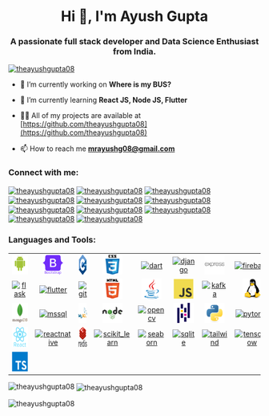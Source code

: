 <h1 align="center">Hi 👋, I'm Ayush Gupta</h1>
<h3 align="center">A passionate full stack developer and Data Science Enthusiast from India.</h3>

<p align="left"> <a href="https://twitter.com/theayushgupta08" target="blank"><img src="https://img.shields.io/twitter/follow/theayushgupta08?logo=twitter&style=for-the-badge" alt="theayushgupta08" /></a> </p>

- 🔭 I’m currently working on **Where is my BUS?**

- 🌱 I’m currently learning **React JS, Node JS, Flutter**

- 👨‍💻 All of my projects are available at [https://github.com/theayushgupta08](https://github.com/theayushgupta08)

- 📫 How to reach me **mrayushg08@gmail.com**

<h3 align="left">Connect with me:</h3>
<p align="left">
<a href="https://twitter.com/theayushgupta08" target="blank"><img align="center" src="https://raw.githubusercontent.com/rahuldkjain/github-profile-readme-generator/master/src/images/icons/Social/twitter.svg" alt="theayushgupta08" height="30" width="40" /></a>
<a href="https://linkedin.com/in/theayushgupta08" target="blank"><img align="center" src="https://raw.githubusercontent.com/rahuldkjain/github-profile-readme-generator/master/src/images/icons/Social/linked-in-alt.svg" alt="theayushgupta08" height="30" width="40" /></a>
<a href="https://stackoverflow.com/users/theayushgupta08" target="blank"><img align="center" src="https://raw.githubusercontent.com/rahuldkjain/github-profile-readme-generator/master/src/images/icons/Social/stack-overflow.svg" alt="theayushgupta08" height="30" width="40" /></a>
<a href="https://kaggle.com/theayushgupta08" target="blank"><img align="center" src="https://raw.githubusercontent.com/rahuldkjain/github-profile-readme-generator/master/src/images/icons/Social/kaggle.svg" alt="theayushgupta08" height="30" width="40" /></a>
<a href="https://fb.com/theayushgupta08" target="blank"><img align="center" src="https://raw.githubusercontent.com/rahuldkjain/github-profile-readme-generator/master/src/images/icons/Social/facebook.svg" alt="theayushgupta08" height="30" width="40" /></a>
<a href="https://instagram.com/theayushgupta08" target="blank"><img align="center" src="https://raw.githubusercontent.com/rahuldkjain/github-profile-readme-generator/master/src/images/icons/Social/instagram.svg" alt="theayushgupta08" height="30" width="40" /></a>
<a href="https://www.hackerrank.com/theayushgupta08" target="blank"><img align="center" src="https://raw.githubusercontent.com/rahuldkjain/github-profile-readme-generator/master/src/images/icons/Social/hackerrank.svg" alt="theayushgupta08" height="30" width="40" /></a>
<a href="https://codeforces.com/profile/theayushgupta08" target="blank"><img align="center" src="https://raw.githubusercontent.com/rahuldkjain/github-profile-readme-generator/master/src/images/icons/Social/codeforces.svg" alt="theayushgupta08" height="30" width="40" /></a>
<a href="https://www.leetcode.com/theayushgupta08" target="blank"><img align="center" src="https://raw.githubusercontent.com/rahuldkjain/github-profile-readme-generator/master/src/images/icons/Social/leet-code.svg" alt="theayushgupta08" height="30" width="40" /></a>
<a href="https://www.hackerearth.com/theayushgupta08" target="blank"><img align="center" src="https://raw.githubusercontent.com/rahuldkjain/github-profile-readme-generator/master/src/images/icons/Social/hackerearth.svg" alt="theayushgupta08" height="30" width="40" /></a>
<a href="https://auth.geeksforgeeks.org/user/theayushgupta08" target="blank"><img align="center" src="https://raw.githubusercontent.com/rahuldkjain/github-profile-readme-generator/master/src/images/icons/Social/geeks-for-geeks.svg" alt="theayushgupta08" height="30" width="40" /></a>
</p>

<h3 align="left">Languages and Tools:</h3>
<p align="left"> 

<table align="center"> 


<tr> 
<td align="center" width="90"> <a href="https://developer.android.com" target="_blank" rel="noreferrer"> <img src="https://raw.githubusercontent.com/devicons/devicon/master/icons/android/android-original-wordmark.svg" alt="android" width="40" height="40"/> </a>  </td>
<td align="center" width="90">  <a href="https://getbootstrap.com" target="_blank" rel="noreferrer"> <img src="https://raw.githubusercontent.com/devicons/devicon/master/icons/bootstrap/bootstrap-plain-wordmark.svg" alt="bootstrap" width="40" height="40"/> </a> 
   </td>
<td align="center" width="90">  <a href="https://www.w3schools.com/cpp/" target="_blank" rel="noreferrer"> <img src="https://raw.githubusercontent.com/devicons/devicon/master/icons/cplusplus/cplusplus-original.svg" alt="cplusplus" width="40" height="40"/> </a> </td>
<td align="center" width="90"> <a href="https://www.w3schools.com/css/" target="_blank" rel="noreferrer"> <img src="https://raw.githubusercontent.com/devicons/devicon/master/icons/css3/css3-original-wordmark.svg" alt="css3" width="40" height="40"/> </a>  </td>
<td align="center" width="90">  <a href="https://dart.dev" target="_blank" rel="noreferrer"> <img src="https://www.vectorlogo.zone/logos/dartlang/dartlang-icon.svg" alt="dart" width="40" height="40"/> </a>  </td>
<td align="center" width="90">   <a href="https://www.djangoproject.com/" target="_blank" rel="noreferrer"> <img src="https://cdn.worldvectorlogo.com/logos/django.svg" alt="django" width="40" height="40"/> </a>   </td>
<td align="center" width="90"> <a href="https://expressjs.com" target="_blank" rel="noreferrer"> <img src="https://raw.githubusercontent.com/devicons/devicon/master/icons/express/express-original-wordmark.svg" alt="express" width="40" height="40"/> </a>  </td>
<td align="center" width="90"><a href="https://firebase.google.com/" target="_blank" rel="noreferrer"> <img src="https://www.vectorlogo.zone/logos/firebase/firebase-icon.svg" alt="firebase" width="40" height="40"/> </a>  </td>
</tr>
<tr> 
<td align="center" width="90">  <a href="https://flask.palletsprojects.com/" target="_blank" rel="noreferrer"> <img src="https://www.vectorlogo.zone/logos/pocoo_flask/pocoo_flask-icon.svg" alt="flask" width="40" height="40"/> </a> 
 </td>
<td align="center" width="90">   <a href="https://flutter.dev" target="_blank" rel="noreferrer"> <img src="https://www.vectorlogo.zone/logos/flutterio/flutterio-icon.svg" alt="flutter" width="40" height="40"/> </a> 
</td>
<td align="center" width="90">  <a href="https://git-scm.com/" target="_blank" rel="noreferrer"> <img src="https://www.vectorlogo.zone/logos/git-scm/git-scm-icon.svg" alt="git" width="40" height="40"/> </a> 
 </td>
<td align="center" width="90">   <a href="https://www.w3.org/html/" target="_blank" rel="noreferrer"> <img src="https://raw.githubusercontent.com/devicons/devicon/master/icons/html5/html5-original-wordmark.svg" alt="html5" width="40" height="40"/> </a>
</td>
<td align="center" width="90">   <a href="https://www.java.com" target="_blank" rel="noreferrer"> <img src="https://raw.githubusercontent.com/devicons/devicon/master/icons/java/java-original.svg" alt="java" width="40" height="40"/> </a>
</td>
<td align="center" width="90">  <a href="https://developer.mozilla.org/en-US/docs/Web/JavaScript" target="_blank" rel="noreferrer"> <img src="https://raw.githubusercontent.com/devicons/devicon/master/icons/javascript/javascript-original.svg" alt="javascript" width="40" height="40"/> </a> 
 </td>
<td align="center" width="90">   <a href="https://kafka.apache.org/" target="_blank" rel="noreferrer"> <img src="https://www.vectorlogo.zone/logos/apache_kafka/apache_kafka-icon.svg" alt="kafka" width="40" height="40"/> </a>
</td>
<td align="center" width="90">  <a href="https://www.linux.org/" target="_blank" rel="noreferrer"> <img src="https://raw.githubusercontent.com/devicons/devicon/master/icons/linux/linux-original.svg" alt="linux" width="40" height="40"/> </a> 
 </td>
</tr>
<tr> 
<td align="center" width="90">  <a href="https://www.mongodb.com/" target="_blank" rel="noreferrer"> <img src="https://raw.githubusercontent.com/devicons/devicon/master/icons/mongodb/mongodb-original-wordmark.svg" alt="mongodb" width="40" height="40"/> </a> 
 </td>
<td align="center" width="90">   <a href="https://www.microsoft.com/en-us/sql-server" target="_blank" rel="noreferrer"> <img src="https://www.svgrepo.com/show/303229/microsoft-sql-server-logo.svg" alt="mssql" width="40" height="40"/> </a> 
</td>
<td align="center" width="90">   <a href="https://www.mysql.com/" target="_blank" rel="noreferrer"> <img src="https://raw.githubusercontent.com/devicons/devicon/master/icons/mysql/mysql-original-wordmark.svg" alt="mysql" width="40" height="40"/> </a>
</td>
<td align="center" width="90">  <a href="https://nodejs.org" target="_blank" rel="noreferrer"> <img src="https://raw.githubusercontent.com/devicons/devicon/master/icons/nodejs/nodejs-original-wordmark.svg" alt="nodejs" width="40" height="40"/> </a>
 </td>
<td align="center" width="90">  <a href="https://opencv.org/" target="_blank" rel="noreferrer"> <img src="https://www.vectorlogo.zone/logos/opencv/opencv-icon.svg" alt="opencv" width="40" height="40"/> </a> 
 </td>
<td align="center" width="90">  <a href="https://pandas.pydata.org/" target="_blank" rel="noreferrer"> <img src="https://raw.githubusercontent.com/devicons/devicon/2ae2a900d2f041da66e950e4d48052658d850630/icons/pandas/pandas-original.svg" alt="pandas" width="40" height="40"/> </a> 
 </td>
<td align="center" width="90">   <a href="https://www.python.org" target="_blank" rel="noreferrer"> <img src="https://raw.githubusercontent.com/devicons/devicon/master/icons/python/python-original.svg" alt="python" width="40" height="40"/> </a> 
</td>
<td align="center" width="90">   <a href="https://pytorch.org/" target="_blank" rel="noreferrer"> <img src="https://www.vectorlogo.zone/logos/pytorch/pytorch-icon.svg" alt="pytorch" width="40" height="40"/> </a> 
</td>
</tr>
<tr> 
<td align="center" width="90">   <a href="https://reactjs.org/" target="_blank" rel="noreferrer"> <img src="https://raw.githubusercontent.com/devicons/devicon/master/icons/react/react-original-wordmark.svg" alt="react" width="40" height="40"/> </a> 
</td>
<td align="center" width="90">   <a href="https://reactnative.dev/" target="_blank" rel="noreferrer"> <img src="https://reactnative.dev/img/header_logo.svg" alt="reactnative" width="40" height="40"/> </a> 
</td>
<td align="center" width="90">  <a href="https://redis.io" target="_blank" rel="noreferrer"> <img src="https://raw.githubusercontent.com/devicons/devicon/master/icons/redis/redis-original-wordmark.svg" alt="redis" width="40" height="40"/> </a>
 </td>
<td align="center" width="90">  <a href="https://scikit-learn.org/" target="_blank" rel="noreferrer"> <img src="https://upload.wikimedia.org/wikipedia/commons/0/05/Scikit_learn_logo_small.svg" alt="scikit_learn" width="40" height="40"/> </a> 
 </td>
<td align="center" width="90">  <a href="https://seaborn.pydata.org/" target="_blank" rel="noreferrer"> <img src="https://seaborn.pydata.org/_images/logo-mark-lightbg.svg" alt="seaborn" width="40" height="40"/> </a> 
</td>
<td align="center" width="90">  <a href="https://www.sqlite.org/" target="_blank" rel="noreferrer"> <img src="https://www.vectorlogo.zone/logos/sqlite/sqlite-icon.svg" alt="sqlite" width="40" height="40"/> </a>
 </td>
<td align="center" width="90">   <a href="https://tailwindcss.com/" target="_blank" rel="noreferrer"> <img src="https://www.vectorlogo.zone/logos/tailwindcss/tailwindcss-icon.svg" alt="tailwind" width="40" height="40"/> </a> 
</td>
<td align="center" width="90">  <a href="https://www.tensorflow.org" target="_blank" rel="noreferrer"> <img src="https://www.vectorlogo.zone/logos/tensorflow/tensorflow-icon.svg" alt="tensorflow" width="40" height="40"/> </a>
 </td>
</tr>
<tr>
<td align="center" width="90">   <a href="https://www.typescriptlang.org/" target="_blank" rel="noreferrer"> <img src="https://raw.githubusercontent.com/devicons/devicon/master/icons/typescript/typescript-original.svg" alt="typescript" width="40" height="40"/> </a>
</td>
</tr>

</table>
  
  </p>

<p><img align="left" src="https://github-readme-stats.vercel.app/api/top-langs?username=theayushgupta08&show_icons=true&locale=en&layout=compact" alt="theayushgupta08" /></p>

<p>&nbsp;<img align="center" src="https://github-readme-stats.vercel.app/api?username=theayushgupta08&show_icons=true&locale=en" alt="theayushgupta08" /></p>

<p><img align="center" src="https://github-readme-streak-stats.herokuapp.com/?user=theayushgupta08&" alt="theayushgupta08" /></p>
